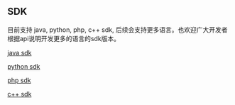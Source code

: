 
## SDK

目前支持 java, python, php, c++ sdk, 后续会支持更多语言。也欢迎广大开发者根据api说明开发更多的语言的sdk版本。


[java sdk](http://cmqsdk-10016717.cos.myqcloud.com/qc_cmq_java_sdk_V1.0.0.zip)


[python sdk](http://cmqsdk-10016717.cos.myqcloud.com/qc_cmq_python_sdk_V1.0.0.zip)


[php sdk](http://cmqsdk-10016717.cos.myqcloud.com/qc_cmq_php_sdk_V1.0.0.zip)


[c++ sdk](http://cmqsdk-10016717.cos.myqcloud.com/qc_cmq_cpp_sdk_V1.0.0.zip)
